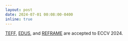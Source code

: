 ```yaml
---
layout: post
date: 2024-07-01 00:08:00-0400
inline: true
---
```


[TEFF](https://xdimlab.github.io/TeFF/), [EDUS](https://xdimlab.github.io/EDUS/), and [REFRAME](https://xdimlab.github.io/REFRAME/) are accepted to ECCV 2024. 
